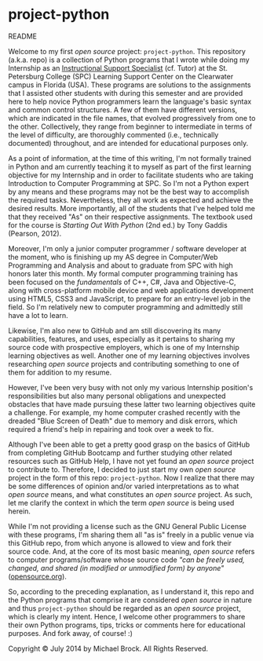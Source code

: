 project-python
==============
README

Welcome to my first *open source* project: `project-python`. This repository (a.k.a. repo) is a collection of Python programs that I wrote while doing my Internship as an <a target="_blank" href="https://www.spcollege.edu/hrapp/admin/positions.php?popup_id=631" title="External link to the job description for Instructional Support Specialist at SPC.">Instructional Support Specialist</a> (cf. Tutor) at the St. Petersburg College (SPC) Learning Support Center on the Clearwater campus in Florida (USA). These programs are solutions to the assignments that I assisted other students with during this semester and are provided here to help novice Python programmers learn the language's basic syntax and common control structures. A few of them have different versions, which are indicated in the file names, that evolved progressively from one to the other. Collectively, they range from beginner to intermediate in terms of the level of difficulty, are thoroughly commented (i.e., technically documented) throughout, and are intended for educational purposes only.

As a point of information, at the time of this writing, I'm not formally trained in Python and am currently teaching it to myself as part of the first learning objective for my Internship and in order to facilitate students who are taking Introduction to Computer Programming at SPC. So I'm not a Python expert by any means and these programs may not be the best way to accomplish the required tasks. Nevertheless, they all work as expected and achieve the desired results. More importantly, all of the students that I've helped told me that they received "As" on their respective assignments. The textbook used for the course is *Starting Out With Python* (2nd ed.) by Tony Gaddis (Pearson, 2012).

Moreover, I'm only a junior computer programmer / software developer at the moment, who is finishing up my AS degree in Computer/Web Programming and Analysis and about to graduate from SPC with high honors later this month. My formal computer programming training has been focused on the *fundamentals* of C++, C#, Java and Objective-C, along with cross-platform mobile device and web applications development using HTML5, CSS3 and JavaScript, to prepare for an entry-level job in the field. So I'm relatively new to computer programming and admittedly still have a lot to learn.

Likewise, I'm also new to GitHub and am still discovering its many capabilities, features, and uses, especially as it pertains to sharing my source code with prospective employers, which is one of my Internship learning objectives as well. Another one of my learning objectives involves researching *open source* projects and contributing something to one of them for addition to my resume.

However, I've been very busy with not only my various Internship position's responsibilities but also many personal obligations and unexpected obstacles that have made pursuing these latter two learning objectives quite a challenge. For example, my home computer crashed recently with the dreaded "Blue Screen of Death" due to memory and disk errors, which required a friend's help in repairing and took over a week to fix. 

Although I've been able to get a pretty good grasp on the basics of GitHub from completing GitHub Bootcamp and further studying other related resources such as GitHub Help, I have not yet found an *open source* project to contribute to. Therefore, I decided to just start my own *open source* project in the form of this repo: `project-python`. Now I realize that there may be some differences of opinion and/or varied interpretations as to what *open source* means, and what constitutes an *open source* project. As such, let me clarify the context in which the term *open source* is being used herein. 

While I'm not providing a license such as the GNU General Public License with these programs, I'm sharing them all "as is" freely in a public venue via this GitHub repo, from which anyone is allowed to view and fork their source code. And, at the core of its most basic meaning, *open source* refers to computer programs/software whose source code *"can be freely used, changed, and shared (in modified or unmodified form) by anyone"* (<a target="_blank" href="http://opensource.org" title="External link to opensource.org: Home of The Open Source Initiative.">opensource.org</a>).

So, according to the preceding explanation, as I understand it, this repo and the Python programs that comprise it are considered *open source* in nature and thus `project-python` should be regarded as an *open source* project, which is clearly my intent. Hence, I welcome other programmers to share their own Python programs, tips, tricks or comments here for educational purposes. And fork away, of course!  :)

Copyright &copy; July 2014 by Michael Brock. All Rights Reserved.
